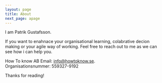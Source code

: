 ```yaml
---
layout: page
title: About
next_page: apage
---
```


I am Patrik Gustafsson. 

If you want to enahnace your organisational learning, colabrative decion making or your agile way of working. Feel free to reach out to me as we can see how i can help you.

How To know AB
Email:  [info@howtoknow.se](mailto:info@howtoknow.se).   
Organisationsnummer: 559327-9192  

Thanks for reading!
